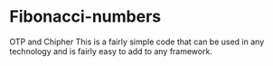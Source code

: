 # Fibonacci-numbers
OTP and Chipher
This is a fairly simple code that can be used in any technology and is fairly easy to add to any framework.
